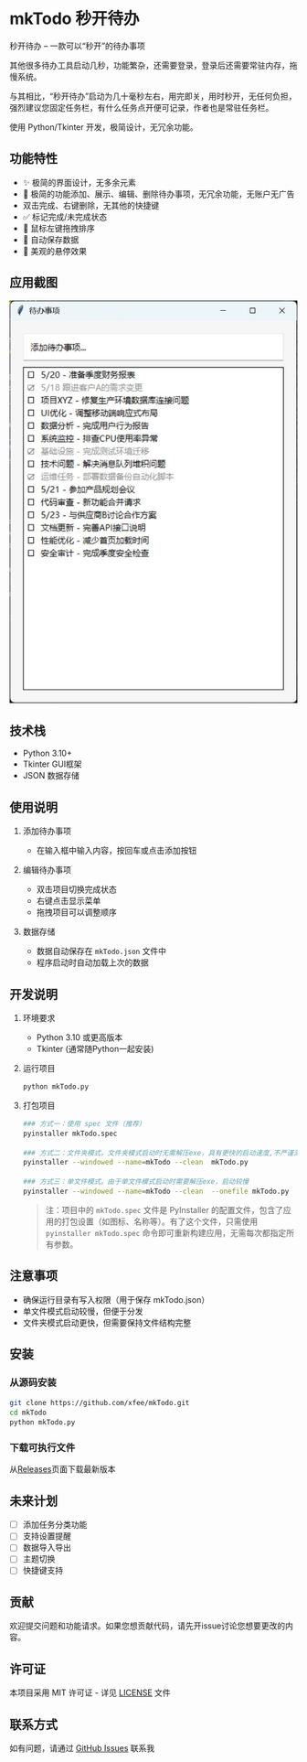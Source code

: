 # mkTodo 秒开待办

秒开待办 – 一款可以“秒开”的待办事项

其他很多待办工具启动几秒，功能繁杂，还需要登录，登录后还需要常驻内存，拖慢系统。

与其相比，“秒开待办”启动为几十毫秒左右，用完即关，用时秒开，无任何负担，强烈建议您固定任务栏，有什么任务点开便可记录，作者也是常驻任务栏。

使用 Python/Tkinter 开发，极简设计，无冗余功能。

## 功能特性

- ✨ 极简的界面设计，无多余元素
- 📝 极简的功能添加、展示、编辑、删除待办事项，无冗余功能，无账户无广告
- 双击完成、右键删除，无其他的快捷键
- ✅ 标记完成/未完成状态
- 🔄 鼠标左键拖拽排序
- 💾 自动保存数据
- 🎨 美观的悬停效果

## 应用截图

![mkTodo截图](images/1.jpg)


## 技术栈

- Python 3.10+
- Tkinter GUI框架
- JSON 数据存储

## 使用说明

1. 添加待办事项
   - 在输入框中输入内容，按回车或点击添加按钮

2. 编辑待办事项
   - 双击项目切换完成状态
   - 右键点击显示菜单
   - 拖拽项目可以调整顺序

3. 数据存储
   - 数据自动保存在 `mkTodo.json` 文件中
   - 程序启动时自动加载上次的数据

## 开发说明

1. 环境要求
   - Python 3.10 或更高版本
   - Tkinter (通常随Python一起安装)

2. 运行项目
   ```bash
   python mkTodo.py
   ```
3. 打包项目
    ```bash
    ### 方式一：使用 spec 文件（推荐）
    pyinstaller mkTodo.spec
    
    ### 方式二：文件夹模式。文件夹模式启动时无需解压exe，具有更快的启动速度,不严谨测试打开速度0.7s
    pyinstaller --windowed --name=mkTodo --clean  mkTodo.py
    
    ### 方式三：单文件模式。由于单文件模式启动时需要解压exe，启动较慢
    pyinstaller --windowed --name=mkTodo --clean  --onefile mkTodo.py
    ```
    
    > 注：项目中的 `mkTodo.spec` 文件是 PyInstaller 的配置文件，包含了应用的打包设置（如图标、名称等）。有了这个文件，只需使用 `pyinstaller mkTodo.spec` 命令即可重新构建应用，无需每次都指定所有参数。


## 注意事项

- 确保运行目录有写入权限（用于保存 mkTodo.json）
- 单文件模式启动较慢，但便于分发
- 文件夹模式启动更快，但需要保持文件结构完整

## 安装

### 从源码安装
```bash
git clone https://github.com/xfee/mkTodo.git
cd mkTodo
python mkTodo.py
```

### 下载可执行文件
从[Releases](https://github.com/xfee/mkTodo/releases)页面下载最新版本

## 未来计划

- [ ] 添加任务分类功能
- [ ] 支持设置提醒
- [ ] 数据导入导出
- [ ] 主题切换
- [ ] 快捷键支持

## 贡献

欢迎提交问题和功能请求。如果您想贡献代码，请先开issue讨论您想要更改的内容。

## 许可证

本项目采用 MIT 许可证 - 详见 [LICENSE](LICENSE) 文件

## 联系方式

如有问题，请通过 [GitHub Issues](https://github.com/xfee/mkTodo/issues) 联系我
